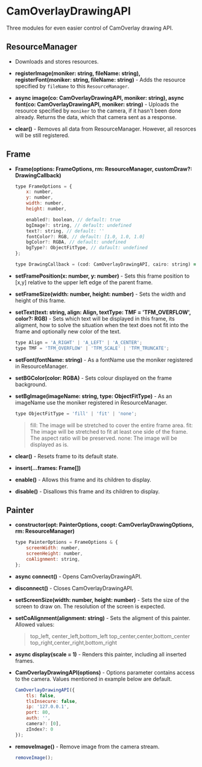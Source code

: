 # CamOverlayDrawingAPI

Three modules for even easier control of CamOverlay drawing API.

## ResourceManager

-   Downloads and stores resources.

-   **registerImage(moniker: string, fileName: string), registerFont(moniker: string, fileName: string)** - Adds the resource specified by `fileName` to this `ResourceManager`.

-   **async image(co: CamOverlayDrawingAPI, moniker: string), async font(co: CamOverlayDrawingAPI, moniker: string)** - Uploads the resource specified by `moniker` to the camera, if it hasn't been done already. Returns the data, which that camera sent as a response.

-   **clear()** - Removes all data from ResourceManager. However, all resorces will be still registered.

## Frame

-   **Frame(options: FrameOptions, rm: ResourceManager, customDraw?: DrawingCallback)**

    ```javascript
    type FrameOptions = {
        x: number,
        y: number,
        width: number,
        height: number,

        enabled?: boolean, // default: true
        bgImage?: string, // default: undefined
        text?: string, // default: ''
        fontColor?: RGB, // default: [1.0, 1.0, 1.0]
        bgColor?: RGBA, // default: undefined
        bgType?: ObjectFitType, // dafault: undefined
    };
    ```

    ```javascript
    type DrawingCallback = (cod: CamOverlayDrawingAPI, cairo: string) => Promise<unknown>;
    ```

-   **setFramePosition(x: number, y: number)** - Sets this frame position to [x,y] relative to the upper left edge of the parent frame.

-   **setFrameSize(width: number, height: number)** - Sets the width and height of this frame.

-   **setText(text: string, align: Align, textType: TMF = 'TFM_OVERFLOW', color?: RGB)** - Sets which text will be displayed in this frame, its aligment, how to solve the situation when the text does not fit into the frame and optionally new color of the text.

    ```javascript
    type Align = 'A_RIGHT' | 'A_LEFT' | 'A_CENTER';
    type TMF = 'TFM_OVERFLOW' | 'TFM_SCALE' | 'TFM_TRUNCATE';
    ```

-   **setFont(fontName: string)** - As a fontName use the moniker registered in ResourceManager.

-   **setBGColor(color: RGBA)** - Sets colour displayed on the frame background.

-   **setBgImage(imageName: string, type: ObjectFitType)** - As an imageName use the moniker registered in ResourceManager.

    ```javascript
    type ObjectFitType = 'fill' | 'fit' | 'none';
    ```

    > fill: The image will be stretched to cover the entire frame area.
    > fit: The image will be stretched to fit at least one side of the frame. The aspect ratio will be preserved.
    > none: The image will be displayed as is.

-   **clear()** - Resets frame to its default state.

-   **insert(...frames: Frame[])**

-   **enable()** - Allows this frame and its children to display.

-   **disable()** - Disallows this frame and its children to display.

## Painter

-   **constructor(opt: PainterOptions, coopt: CamOverlayDrawingOptions, rm: ResourceManager)**

    ```javascript
    type PainterOptions = FrameOptions & {
        screenWidth: number,
        screenHeight: number,
        coAlignment: string,
    };
    ```

-   **async connect()** - Opens CamOverlayDrawingAPI.

-   **disconnect()** - Closes CamOverlayDrawingAPI.

-   **setScreenSize(width: number, height: number)** - Sets the size of the screen to draw on. The resolution of the screen is expected.

-   **setCoAlignment(alignment: string)** - Sets the aligment of this painter. Allowed values:

    > top_left, center_left,bottom_left
    > top_center,center,bottom_center
    > top_right,center_right,bottom_right

-   **async display(scale = 1)** - Renders this painter, including all inserted frames.

-   **CamOverlayDrawingAPI(options)** - Options parameter contains access to the camera. Values mentioned in example below are default.

    ```javascript
    CamOverlayDrawingAPI({
        tls: false,
        tlsInsecure: false,
        ip: '127.0.0.1',
        port: 80,
        auth: '',
        camera?: [0],
        zIndex?: 0
    });
    ```

-   **removeImage()** - Remove image from the camera stream.

    ```javascript
    removeImage();
    ```
